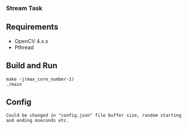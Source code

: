 ### Stream Task

## Requirements

* OpenCV 4.x.x
* Pthread

## Build and Run
```
make -j(max_core_number-1)
./main
```

## Config
```
Could be changed in "config.json" file buffer size, random starting and ending mseconds etc.
```